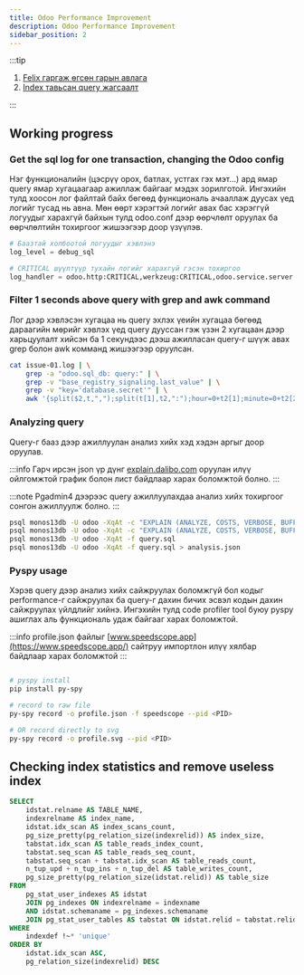```yaml
---
title: Odoo Performance Improvement
description: Odoo Performance Improvement
sidebar_position: 2
---
```


:::tip

1. [Felix гаргаж өгсөн гарын авлага](https://docs.google.com/document/d/1QTJ8yOja8k0lWLAztomDSsmn-vg5yhWD113oJRsdces/edit#heading=h.mo180hpcszr4)
2. [Index тавьсан query жагсаалт](https://docs.google.com/spreadsheets/d/1wQ0IJ-LmdiMB5KQMmb-ITIxAV12HSNoBJEjiI_frmBI/edit?usp=sharing)

:::

## Working progress

### Get the sql log for one transaction, changing the Odoo config

Нэг функционалийн (цэсрүү орох, батлах, устгах гэх мэт...) ард ямар query ямар хугацаагаар ажиллаж байгааг мэдэх зорилготой. Ингэхийн тулд хоосон лог файлтай байх бөгөөд функциональ ачааллаж дуусах үед логийг тусад нь авна. Мөн өөрт хэрэгтэй логийг авах бас хэрэггүй логуудыг харахгүй байхын тулд odoo.conf дээр өөрчлөлт оруулах ба өөрчлөлтийн тохиргоог жишээгээр доор үзүүлэв.

```python
# Баазтай холбоотой логуудыг хэвлэнэ
log_level = debug_sql

# CRITICAL шүүлтүүр тухайн логийг харахгүй гэсэн тохиргоо
log_handler = odoo.http:CRITICAL,werkzeug:CRITICAL,odoo.service.server:CRITICAL,odoo.addons.base.models.ir_attachment:CRITICAL
```

### Filter 1 seconds above query with grep and awk command

Лог дээр хэвлэсэн хугацаа нь query эхлэх үеийн хугацаа бөгөөд дараагийн мөрийг хэвлэх үед query дууссан гэж үзэн 2 хугацаан дээр харьцуулалт хийсэн ба 1 секундээс дээш ажилласан query-г шүүж авах grep болон awk комманд жишээгээр оруулсан.

```bash
cat issue-01.log | \
    grep -a "odoo.sql_db: query:" | \
    grep -v "base_registry_signaling.last_value" | \
    grep -v "key='database.secret'" | \
    awk '{split($2,t,",");split(t[1],t2,":");hour=0+t2[1];minute=0+t2[2];second=0+t2[3];millisecond=0+t[2];total_milli=(hour*60*60*1000)+(minute*60*1000)+(second*1000)+millisecond;if(total_milli-prev_milli>1000&&$3==prev_pid)print ("Time of query: "(total_milli-prev_milli)/1000" seconds"), prev_line} {prev_milli=total_milli;prev_pid=$3;prev_line=$0}' > issue-01-analysis.log
```

### Analyzing query

Query-г бааз дээр ажиллуулан анализ хийх хэд хэдэн аргыг доор оруулав.

:::info
Гарч ирсэн json үр дүнг [explain.dalibo.com](https://explain.dalibo.com/) оруулан илүү ойлгомжтой график болон лист байдлаар харах боломжтой болно.
:::

:::note
Pgadmin4 дээрээс query ажиллуулахдаа анализ хийх тохиргоог сонгон ажиллуулж болно.
:::

```bash
psql monos13db -U odoo -XqAt -c "EXPLAIN (ANALYZE, COSTS, VERBOSE, BUFFERS, FORMAT JSON) QUERY";
psql monos13db -U odoo -XqAt -c "EXPLAIN (ANALYZE, COSTS, VERBOSE, BUFFERS, FORMAT JSON) QUERY" > analysis.json;
psql monos13db -U odoo -XqAt -f query.sql
psql monos13db -U odoo -XqAt -f query.sql > analysis.json
```

### Pyspy usage

Хэрэв query дээр анализ хийх сайжруулах боломжгүй бол кодыг performance-г сайжруулах ба query-г дахин бичих эсвэл кодын дахин сайжруулах үйлдлийг хийнэ. Ингэхийн тулд code profiler tool буюу pyspy ашиглах аль функциональ удаж байгааг харах боломжтой.

:::info
profile.json файлыг [www.speedscope.app](https://www.speedscope.app/) сайтруу импортлон илүү хялбар байдлаар харах боломжтой
:::

```bash

# pyspy install
pip install py-spy

# record to raw file
py-spy record -o profile.json -f speedscope --pid <PID>

# OR record directly to svg
py-spy record -o profile.svg --pid <PID>

```

## Checking index statistics and remove useless index

```sql
SELECT
    idstat.relname AS TABLE_NAME,
    indexrelname AS index_name,
    idstat.idx_scan AS index_scans_count,
    pg_size_pretty(pg_relation_size(indexrelid)) AS index_size,
    tabstat.idx_scan AS table_reads_index_count,
    tabstat.seq_scan AS table_reads_seq_count,
    tabstat.seq_scan + tabstat.idx_scan AS table_reads_count,
    n_tup_upd + n_tup_ins + n_tup_del AS table_writes_count,
    pg_size_pretty(pg_relation_size(idstat.relid)) AS table_size
FROM
    pg_stat_user_indexes AS idstat
    JOIN pg_indexes ON indexrelname = indexname
    AND idstat.schemaname = pg_indexes.schemaname
    JOIN pg_stat_user_tables AS tabstat ON idstat.relid = tabstat.relid
WHERE
    indexdef !~* 'unique'
ORDER BY
    idstat.idx_scan ASC,
    pg_relation_size(indexrelid) DESC
```
